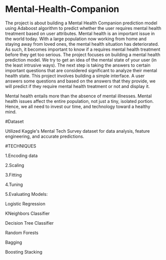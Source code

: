# Mental-Health-Companion
The project is about building a Mental Health Companion prediction model using Adaboost algorithm to predict whether the user requires mental health treatment based on user attributes.
Mental health is an important issue in the world today. With a large population now working from home and staying away from loved ones, the mental health situation has deteriorated. As such, it becomes important to know if a requires mental health treatment before they get too serious. The project focuses on building a mental health prediction model. We try to get an idea of the mental state of your user (in the least intrusive ways). The next step is taking the answers to certain important questions that are considered significant to analyze their mental health state. This project involves building a simple interface. A user answers some questions and based on the answers that they provide, we will predict if they require mental health treatment or not and display it.

Mental health entails more than the absence of mental illnesses. Mental health issues affect the entire population, not just a tiny, isolated portion. Hence, we all need to invest our time, and technology toward a healthy mind.

#Dataset

Utilized Kaggle's Mental Tech Survey dataset for data analysis, feature engineering, and accurate predictions.

#TECHNIQUES

1.Encoding data

2.Scaling

3.Fitting

4.Tuning

5.Evaluating Models:

Logistic Regression

KNeighbors Classifier

Decision Tree Classifier

Random Forests

Bagging

Boosting Stacking
